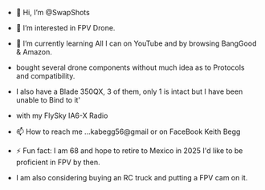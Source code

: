 - 👋 Hi, I’m @SwapShots
- 👀 I’m interested in  FPV  Drone.
- 🌱 I’m currently learning  All I can on YouTube and by browsing BangGood & Amazon.
-   bought several drone components without much idea as to Protocols and compatibility.
-   I also have a Blade 350QX, 3 of them, only 1 is intact but I have been unable to Bind to it'
-   with my FlySky IA6-X Radio
- 📫 How to reach me ...kabegg56@gmail  or on FaceBook Keith Begg

- ⚡ Fun fact: I am 68 and hope to retire to Mexico in 2025  I'd like to be proficient in FPV by then.
- I am also considering buying an RC truck and putting a FPV cam on it.

<!---
SwapShots/SwapShots is a ✨ special ✨ repository because its `README.md` (this file) appears on your GitHub profile.
You can click the Preview link to take a look at your changes.
--->
